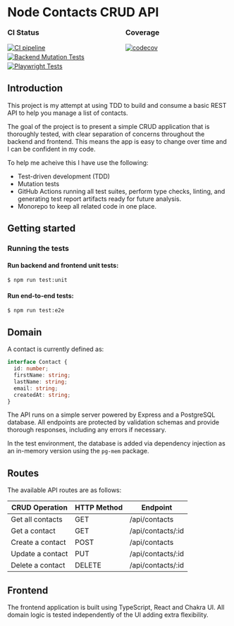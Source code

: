 # Node Contacts CRUD API

<style>
  .reports {
    display: flex;
    flex-direction: column;
    gap: 2rem;
    max-width: 48rem;
    margin: 0 auto
  }

  .reports__report {
    display: flex;
    flex-direction: column;
    gap: 1rem;
    flex: 1
  }

  .reports__report-badge-group {
    display: flex;
    flex-direction: column;
    gap: 0.25rem;
  }

  .reports__report-title {
    margin: 0;
  }

  @media screen and (min-width: 48rem) {
    .reports {
      flex-direction: row;
    }
  }
</style>

<div class="reports">
    <div class="reports__report">
      <h3 class="reports__report-title">CI Status</h3>
      <div class="reports__report-badge-group">
        <a href="https://github.com/simonrevill/node-contacts-crud-api/actions/workflows/backend_qa.yml">
          <img src="https://github.com/simonrevill/node-contacts-crud-api/actions/workflows/backend_qa.yml/badge.svg?branch=main" alt="CI pipeline"/>
        </a>
        <a href="https://github.com/simonrevill/node-contacts-crud-api/actions/workflows/backend_qa_mutation.yml">
          <img src="https://github.com/simonrevill/node-contacts-crud-api/actions/workflows/backend_qa_mutation.yml/badge.svg" alt="Backend Mutation Tests"/>
        </a>
        <a href="https://github.com/simonrevill/node-contacts-crud-api/actions/workflows/e2e_qa.yml">
          <img src="https://github.com/simonrevill/node-contacts-crud-api/actions/workflows/e2e_qa.yml/badge.svg" alt="Playwright Tests"/>
        </a>
      </div>
    </div>
    <div class="reports__report">
      <h3 class="reports__report-title">Coverage</h3>
      <div class="reports__report-badge-group">
        <a href="https://codecov.io/github/simonrevill/node-contacts-crud-api">
          <img src="https://codecov.io/github/simonrevill/node-contacts-crud-api/branch/main/graph/badge.svg?token=QTB4X3Y34Y" alt="codecov"/>
        </a>
      </div>
    </div>
</div>

## Introduction

This project is my attempt at using TDD to build and consume a basic REST API to help you manage a list of contacts.

The goal of the project is to present a simple CRUD application that is thoroughly tested, with clear separation of concerns throughout the backend and frontend. This means the app is easy to change over time and I can be confident in my code.

To help me acheive this I have use the following:

- Test-driven development (TDD)
- Mutation tests
- GitHub Actions running all test suites, perform type checks, linting, and generating test report artifacts ready for future analysis.
- Monorepo to keep all related code in one place.

## Getting started

### Running the tests

#### Run backend and frontend unit tests:

```shell
$ npm run test:unit
```

#### Run end-to-end tests:

```shell
$ npm run test:e2e
```

## Domain

A contact is currently defined as:

```ts
interface Contact {
  id: number;
  firstName: string;
  lastName: string;
  email: string;
  createdAt: string;
}
```

The API runs on a simple server powered by Express and a PostgreSQL database. All endpoints are protected by validation schemas and provide thorough responses, including any errors if necessary.

In the test environment, the database is added via dependency injection as an in-memory version using the `pg-mem` package.

## Routes

The available API routes are as follows:

| CRUD Operation   | HTTP Method | Endpoint          |
| ---------------- | ----------- | ----------------- |
| Get all contacts | GET         | /api/contacts     |
| Get a contact    | GET         | /api/contacts/:id |
| Create a contact | POST        | /api/contacts     |
| Update a contact | PUT         | /api/contacts/:id |
| Delete a contact | DELETE      | /api/contacts/:id |

## Frontend

The frontend application is built using TypeScript, React and Chakra UI. All domain logic is tested independently of the UI adding extra flexibility.
